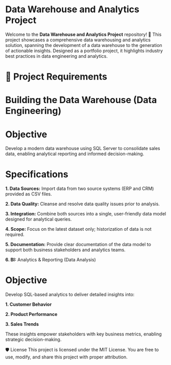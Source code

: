 # Data Warehouse and Analytics Project

Welcome to the **Data Warehouse and Analytics Project** repository! 🚀
This project showcases a comprehensive data warehousing and analytics solution, spanning the development of a data warehouse to the generation of actionable insights. Designed as a portfolio project, it highlights industry best practices in data engineering and analytics.

# 🚀 Project Requirements

# Building the Data Warehouse (Data Engineering)

# Objective

Develop a modern data warehouse using SQL Server to consolidate sales data, enabling analytical reporting and informed decision-making.

# Specifications

**1. Data Sources:** Import data from two source systems (ERP and CRM) provided as CSV files.

**2. Data Quality:** Cleanse and resolve data quality issues prior to analysis.

**3. Integration:** Combine both sources into a single, user-friendly data model designed for analytical queries.

**4. Scope:** Focus on the latest dataset only; historization of data is not required.

**5. Documentation:** Provide clear documentation of the data model to support both business stakeholders and analytics teams.

**6. BI:** Analytics & Reporting (Data Analysis)


# Objective

Develop SQL-based analytics to deliver detailed insights into:

**1. Customer Behavior**

**2. Product Performance**

**3. Sales Trends**


These insights empower stakeholders with key business metrics, enabling strategic decision-making.

🛡️ License
This project is licensed under the MIT License. You are free to use, modify, and share this project with proper attribution.
